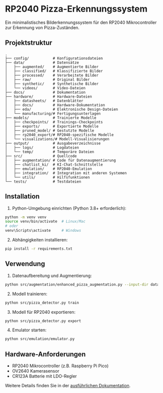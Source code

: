 # RP2040 Pizza-Erkennungssystem

Ein minimalistisches Bilderkennungssystem für den RP2040 Mikrocontroller zur Erkennung von Pizza-Zuständen.

## Projektstruktur

```
.
├── config/           # Konfigurationsdateien
├── data/             # Datensätze
│   ├── augmented/    # Augmentierte Bilder
│   ├── classified/   # Klassifizierte Bilder
│   ├── processed/    # Verarbeitete Bilder
│   ├── raw/          # Original Bilder
│   ├── synthetic/    # Synthetische Bilder
│   └── videos/       # Video-Dateien
├── docs/             # Dokumentation
├── hardware/         # Hardware-Dateien
│   ├── datasheets/   # Datenblätter
│   ├── docs/         # Hardware-Dokumentation
│   ├── eda/          # Elektronische Design-Dateien
│   └── manufacturing/# Fertigungsunterlagen
├── models/           # Trainierte Modelle
│   ├── checkpoints/  # Trainings-Checkpoints
│   ├── exports/      # Exportierte Modelle
│   ├── pruned_model/ # Gestutzte Modelle
│   ├── rp2040_export/# RP2040-spezifische Modelle
│   └── visualizations/# Modell-Visualisierungen
├── output/           # Ausgabeverzeichnisse
│   ├── logs/         # Logdateien
│   └── temp/         # Temporäre Dateien
├── src/              # Quellcode
│   ├── augmentation/ # Code für Datenaugmentierung
│   ├── chatlist_ki/  # KI-Chat-Schnittstelle
│   ├── emulation/    # RP2040-Emulation
│   ├── integration/  # Integration mit anderen Systemen
│   └── utils/        # Hilfsfunktionen
└── tests/            # Testdateien
```

## Installation

1. Python-Umgebung einrichten (Python 3.8+ erforderlich):
```bash
python -m venv venv
source venv/bin/activate  # Linux/Mac
# oder
venv\Scripts\activate     # Windows
```

2. Abhängigkeiten installieren:
```bash
pip install -r requirements.txt
```

## Verwendung

1. Datenaufbereitung und Augmentierung:
```bash
python src/augmentation/enhanced_pizza_augmentation.py --input-dir data/raw --output-dir data/augmented
```

2. Modell trainieren:
```bash
python src/pizza_detector.py train
```

3. Modell für RP2040 exportieren:
```bash
python src/pizza_detector.py export
```

4. Emulator starten:
```bash
python src/emulation/emulator.py
```

## Hardware-Anforderungen

- RP2040 Mikrocontroller (z.B. Raspberry Pi Pico)
- OV2640 Kamerasensor
- CR123A Batterie mit LDO-Regler

Weitere Details finden Sie in der [ausführlichen Dokumentation](docs/RP2040%20Pizza-Erkennungssystem%20Dokumentation.pdf).